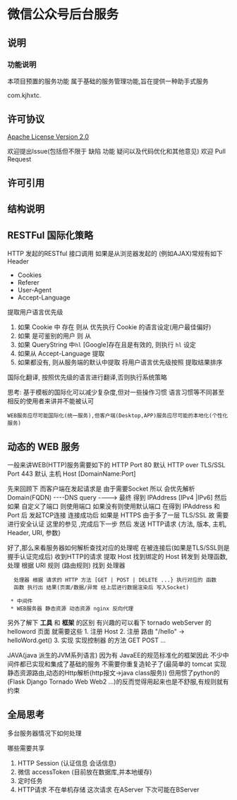# 微信公众号后台服务

## 说明

### 功能说明
本项目预置的服务功能 属于基础的服务管理功能,旨在提供一种助手式服务



com.kjhxtc.

## 许可协议
[Apache License Version 2.0](https://www.apache.org/licenses/LICENSE-2.0)

欢迎提出Issue(包括但不限于 缺陷 功能 疑问以及代码优化和其他意见)
欢迎 Pull Request
## 许可引用


## 结构说明


## RESTFul 国际化策略

HTTP 发起的RESTful 接口调用 
   如果是从浏览器发起的 (例如AJAX)常规有如下Header
   * Cookies
   * Referer
   * User-Agent
   * Accept-Language
      
   提取用户语言优先级 
   1. 如果 Cookie 中 存在 则从 优先执行 Cookie 的语言设定(用户最佳偏好)
   2. 如果 是可鉴别的用户 则 从
   3. 如果 QueryString 中`hl` [Google]存在且是有效的, 则执行 `hl` 设定
   4. 如果从 Accept-Language 提取
   5. 如果都没有, 则从服务端的默认中提取
   将用户语言优先级按照 提取结果排序
   
   国际化翻译,
   按照优先级的语言进行翻译,否则执行系统策略
   
  
  
  思考:
    基于模板的国际化可以减少复杂度,但对一些操作习惯 语言习惯等不同甚至相反的使用者来讲并不能被认可
    
    WEB服务应尽可能国际化(统一服务),但客户端(Desktop,APP)服务应尽可能的本地化(个性化服务)
    
    
## 动态的 WEB 服务
  一般来讲WEB(HTTP)服务需要如下的
  HTTP              Port 80   默认
  HTTP over TLS/SSL Port 443  默认
  主机 Host [DomainName:Port]
  
  先来回顾下
  而客户端在发起请求是 由于需要Socket 所以 会优先解析 
  Domain(FQDN)  ----DNS query ----> 最终 得到 IPAddress [IPv4 |IPv6]
  然后如果 自定义了端口 则使用端口 如果没有则使用默认端口
  在得到 IPAddress 和 Port 后 发起TCP连接
  连接成功后 
     如果是 HTTPS 由于多了一层 TLS/SSL 故 需要 进行安全认证 这里的参见 [](),完成后下一步
  然后
    发送 HTTP请求 {方法, 版本, 主机, Header, URI, 参数}
    
  好了,那么来看服务器如何解析查找对应的处理呢
  在被连接后(如果是TLS/SSL则是握手认证完成后)
  收到HTTP的请求
      提取 Host
      找到绑定的 Host 转发到 处理函数, 
      处理 根据 URI 规则 (路由规则) 找到 处理器
      
      处理器 根据 请求的 HTTP 方法 [GET | POST | DELETE ...} 执行对应的 函数
      函数 执行出 结果(页面/数据/异常 经上层进行数据渲染后 写入Socket)
      
     * 中间件
     * WEB服务器 静态资源 动态资源 nginx 反向代理
  另外了解下 **工具** 和 **框架** 的区别
  有兴趣的可以看下 tornado webServer 的 helloword 页面
  就需要这些 
    1. 注册 Host 
    2. 注册 路由  "/hello" -> helloWord.get()
    3. 实现 实现控制器 的方法 GET POST ...
    

  JAVA(java 派生的JVM系列语言) 因为有 JavaEE的规范标准化的框架因此 不少中间件都已实现和集成了基础的服务
  不需要你重复造轮子了(最简单的 tomcat 实现静态资源路由,动态的Http解析(http报文->java class服务))
  但用惯了python的(Flask Django  Tornado Web Web2 ...)的反而觉得用起来也是不舒服,有规则就有约束
  
  
## 全局思考
  
  多台服务器情况下如何处理
  
  哪些需要共享
  1. HTTP Session (认证信息 会话信息)
  2. 微信 accessToken (目前放在数据库,并本地缓存)
  3. 定时任务
  4. HTTP请求 不在单机存储 这次请求 在AServer 下次可能在BServer